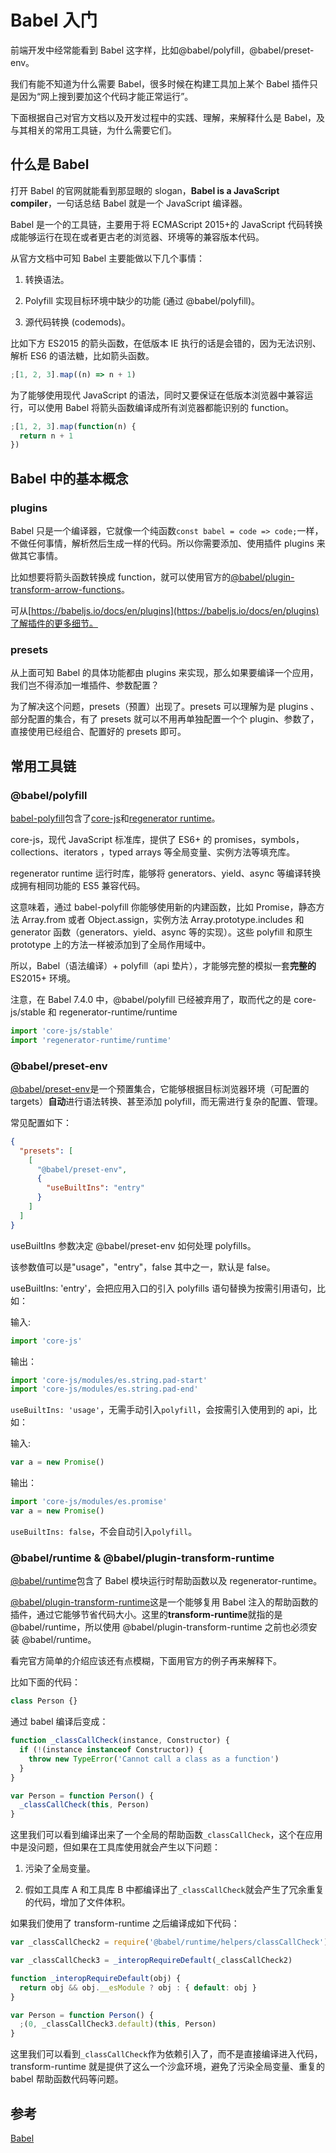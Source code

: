 # Babel 入门

前端开发中经常能看到 Babel 这字样，比如@babel/polyfill，@babel/preset-env。

我们有能不知道为什么需要 Babel，很多时候在构建工具加上某个 Babel 插件只是因为“网上搜到要加这个代码才能正常运行”。

下面根据自己对官方文档以及开发过程中的实践、理解，来解释什么是 Babel，及与其相关的常用工具链，为什么需要它们。

## 什么是 Babel

打开 Babel 的官网就能看到那显眼的 slogan，**Babel is a JavaScript compiler**，一句话总结 Babel 就是一个 JavaScript 编译器。

Babel 是一个的工具链，主要用于将 ECMAScript 2015+的 JavaScript 代码转换成能够运行在现在或者更古老的浏览器、环境等的兼容版本代码。

从官方文档中可知 Babel 主要能做以下几个事情：

1. 转换语法。

2. Polyfill 实现目标环境中缺少的功能 (通过 @babel/polyfill)。

3. 源代码转换 (codemods)。

比如下方 ES2015 的箭头函数，在低版本 IE 执行的话是会错的，因为无法识别、解析 ES6 的语法糖，比如箭头函数。

```js
;[1, 2, 3].map((n) => n + 1)
```

为了能够使用现代 JavaScript 的语法，同时又要保证在低版本浏览器中兼容运行，可以使用 Babel 将箭头函数编译成所有浏览器都能识别的 function。

```js
;[1, 2, 3].map(function(n) {
  return n + 1
})
```

## Babel 中的基本概念

### plugins

Babel 只是一个编译器，它就像一个纯函数`const babel = code => code;`一样，不做任何事情，解析然后生成一样的代码。所以你需要添加、使用插件 plugins 来做其它事情。

比如想要将箭头函数转换成 function，就可以使用官方的[@babel/plugin-transform-arrow-functions](https://babeljs.io/docs/en/babel-plugin-transform-arrow-functions)。

可从[https://babeljs.io/docs/en/plugins](https://babeljs.io/docs/en/plugins)了解插件的更多细节。

### presets

从上面可知 Babel 的具体功能都由 plugins 来实现，那么如果要编译一个应用，我们岂不得添加一堆插件、参数配置？

为了解决这个问题，presets（预置）出现了。presets 可以理解为是 plugins 、部分配置的集合，有了 presets 就可以不用再单独配置一个个 plugin、参数了，直接使用已经组合、配置好的 presets 即可。

## 常用工具链

### @babel/polyfill

[babel-polyfill](https://babeljs.io/docs/en/babel-polyfill)包含了[core-js](https://github.com/zloirock/core-js)和[regenerator runtime](https://github.com/facebook/regenerator)。

core-js，现代 JavaScript 标准库，提供了 ES6+ 的 promises，symbols，collections、iterators ，typed arrays 等全局变量、实例方法等填充库。

regenerator runtime 运行时库，能够将 generators、yield、async 等编译转换成拥有相同功能的 ES5 兼容代码。

这意味着，通过 babel-polyfill 你能够使用新的内建函数，比如 Promise，静态方法 Array.from 或者 Object.assign，实例方法 Array.prototype.includes 和 generator 函数（generators、yield、async 等的实现）。这些 polyfill 和原生 prototype 上的方法一样被添加到了全局作用域中。

所以，Babel（语法编译）+ polyfill（api 垫片），才能够完整的模拟一套**完整的**ES2015+ 环境。

注意，在 Babel 7.4.0 中，@babel/polyfill 已经被弃用了，取而代之的是 core-js/stable 和 regenerator-runtime/runtime

```js
import 'core-js/stable'
import 'regenerator-runtime/runtime'
```

### @babel/preset-env

[@babel/preset-env](https://babeljs.io/docs/en/babel-preset-env)是一个预置集合，它能够根据目标浏览器环境（可配置的targets）**自动**进行语法转换、甚至添加 polyfill，而无需进行复杂的配置、管理。

常见配置如下：

```json
{
  "presets": [
    [
      "@babel/preset-env",
      {
        "useBuiltIns": "entry"
      }
    ]
  ]
}
```

useBuiltIns 参数决定 @babel/preset-env 如何处理 polyfills。

该参数值可以是"usage"，"entry"，false 其中之一，默认是 false。

useBuiltIns: 'entry'，会把应用入口的引入 polyfills 语句替换为按需引用语句，比如：

输入:

```js
import 'core-js'
```

输出：

```js
import 'core-js/modules/es.string.pad-start'
import 'core-js/modules/es.string.pad-end'
```

`useBuiltIns: 'usage'`，无需手动引入`polyfill`，会按需引入使用到的 api，比如：

输入:

```js
var a = new Promise()
```

输出：

```js
import 'core-js/modules/es.promise'
var a = new Promise()
```

`useBuiltIns: false`，不会自动引入`polyfill`。

### @babel/runtime & @babel/plugin-transform-runtime

[@babel/runtime](https://babeljs.io/docs/en/next/babel-runtime.html)包含了 Babel 模块运行时帮助函数以及 regenerator-runtime。

[@babel/plugin-transform-runtime](https://babeljs.io/docs/en/babel-plugin-transform-runtime)这是一个能够复用 Babel 注入的帮助函数的插件，通过它能够节省代码大小。这里的**transform-runtime**就指的是 @babel/runtime，所以使用 @babel/plugin-transform-runtime 之前也必须安装 @babel/runtime。

看完官方简单的介绍应该还有点模糊，下面用官方的例子再来解释下。

比如下面的代码：

```js
class Person {}
```

通过 babel 编译后变成：

```js
function _classCallCheck(instance, Constructor) {
  if (!(instance instanceof Constructor)) {
    throw new TypeError('Cannot call a class as a function')
  }
}

var Person = function Person() {
  _classCallCheck(this, Person)
}
```

这里我们可以看到编译出来了一个全局的帮助函数`_classCallCheck`，这个在应用中是没问题，但如果在工具库使用就会产生以下问题：

1. 污染了全局变量。

2. 假如工具库 A 和工具库 B 中都编译出了`_classCallCheck`就会产生了冗余重复的代码，增加了文件体积。

如果我们使用了 transform-runtime 之后编译成如下代码：

```js
var _classCallCheck2 = require('@babel/runtime/helpers/classCallCheck')

var _classCallCheck3 = _interopRequireDefault(_classCallCheck2)

function _interopRequireDefault(obj) {
  return obj && obj.__esModule ? obj : { default: obj }
}

var Person = function Person() {
  ;(0, _classCallCheck3.default)(this, Person)
}
```

这里我们可以看到`_classCallCheck`作为依赖引入了，而不是直接编译进入代码，transform-runtime 就是提供了这么一个沙盒环境，避免了污染全局变量、重复的 babel 帮助函数代码等问题。

## 参考

[Babel](https://babeljs.io/)
